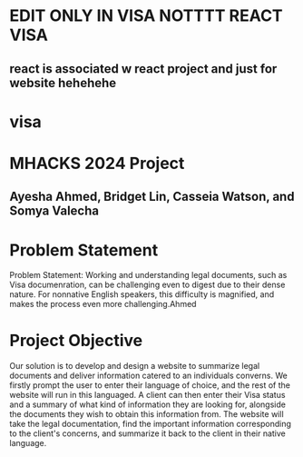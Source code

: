# EDIT ONLY IN VISA NOTTTT REACT VISA 
## react is associated w react project and just for website hehehehe
# visa
# MHACKS 2024 Project
## Ayesha Ahmed, Bridget Lin, Casseia Watson, and Somya Valecha
# Problem Statement
Problem Statement: Working and understanding legal documents, such as Visa documenration, can be challenging even to digest due to their dense nature. For nonnative English speakers, this difficulty is magnified, and makes the process even more challenging.Ahmed
# Project Objective
Our solution is to develop and design a website to summarize legal documents and deliver information catered to an individuals converns. We firstly prompt the user to enter their language of choice, and the rest of the website will run in this languaged. A client can then enter their Visa status and a summary of what kind of information they are looking for, alongside the documents they wish to obtain this information from. The website will take the legal documentation, find the important information corresponding to the client's concerns, and summarize it back to the client in their native language.
